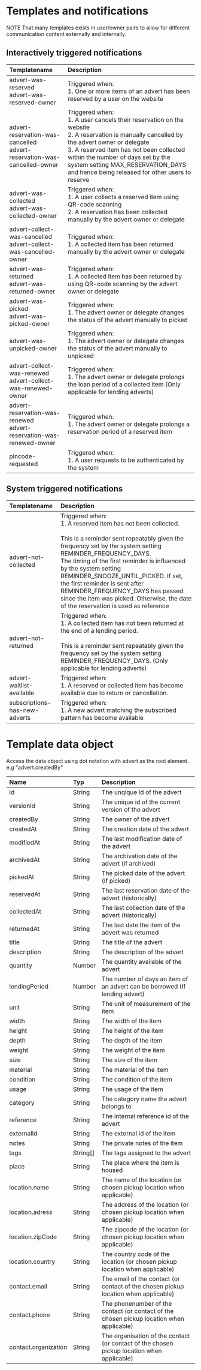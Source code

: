 # Templates and notifications

NOTE That many templates exists in user/owner pairs to allow for different communication content externally and internally.

## Interactively triggered notifications

| Templatename                                                                | Description                                                                                                                                                                                                                                                                                                                  |
| :-------------------------------------------------------------------------- | :--------------------------------------------------------------------------------------------------------------------------------------------------------------------------------------------------------------------------------------------------------------------------------------------------------------------------- |
| advert-was-reserved<br/>advert-was-reserved-owner                           | Triggered when:<br/>1. One or more items of an advert has been reserved by a user on the website                                                                                                                                                                                                                             |
| advert-reservation-was-cancelled<br/>advert-reservation-was-cancelled-owner | Triggered when:<br/>1. A user cancels their reservation on the website<br/>2. A reservation is manually cancelled by the advert owner or delegate<br/>3. A reserved item has not been collected within the number of days set by the system setting MAX_RESERVATION_DAYS and hence being released for other users to reserve |
| advert-was-collected<br/>advert-was-collected-owner                         | Triggered when:<br/>1. A user collects a reserved item using QR-code scanning<br/>2. A reservation has been collected manually by the advert owner or delegate                                                                                                                                                               |
| advert-collect-was-cancelled<br/>advert-collect-was-cancelled-owner         | Triggered when:<br/>1. A collected item has been returned manually by the advert owner or delegate                                                                                                                                                                                                                           |
| advert-was-returned<br/>advert-was-returned-owner                           | Triggered when:<br/>1. A collected item has been returned by using QR-code scanning by the advert owner or delegate                                                                                                                                                                                                          |
| advert-was-picked<br/>advert-was-picked-owner                               | Triggered when:<br/>1. The advert owner or delegate changes the status of the advert manually to picked                                                                                                                                                                                                                      |
| advert-was-unpicked-owner                                                   | Triggered when:<br/>1. The advert owner or delegate changes the status of the advert manually to unpicked                                                                                                                                                                                                                    |
| advert-collect-was-renewed<br/> advert-collect-was-renewed-owner            | Triggered when:<br/>1. The advert owner or delegate prolongs the loan period of a collected item (Only applicable for lending adverts)                                                                                                                                                                                       |
| advert-reservation-was-renewed<br/>advert-reservation-was-renewed-owner     | Triggered when:<br/>1. The advert owner or delegate prolongs a reservation period of a reserved item                                                                                                                                                                                                                         |
| pincode-requested                                                           | Triggered when:<br/>1. A user requests to be authenticated by the system                                                                                                                                                                                                                                                     |

## System triggered notifications

| Templatename                  | Description                                                                                                                                                                                                                                                                                                                                                                                                                                                 |
| :---------------------------- | :---------------------------------------------------------------------------------------------------------------------------------------------------------------------------------------------------------------------------------------------------------------------------------------------------------------------------------------------------------------------------------------------------------------------------------------------------------- |
| advert-not-collected          | Triggered when:<br/>1. A reserved item has not been collected.<br/><br/>This is a reminder sent repeatably given the frequency set by the system setting REMINDER_FREQUENCY_DAYS.<br/>The timing of the first reminder is influenced by the system setting REMINDER_SNOOZE_UNTIL_PICKED. If set, the first reminder is sent after REMINDER_FREQUENCY_DAYS has passed since the item was picked. Otherwise, the date of the reservation is used as reference |
| advert-not-returned           | Triggered when:<br/>1. A collected item has not been returned at the end of a lending period.<br/><br/>This is a reminder sent repeatably given the frequency set by the system setting REMINDER_FREQUENCY_DAYS. (Only applicable for lending adverts)                                                                                                                                                                                                      |
| advert-waitlist-available     | Triggered when:<br/>1. A reserved or collected item has become available due to return or cancellation.                                                                                                                                                                                                                                                                                                                                                     |
| subscriptions-has-new-adverts | Triggered when:<br/>1. A new advert matching the subscribed pattern has become available                                                                                                                                                                                                                                                                                                                                                                    |

# Template data object

Access the data object using dot notation with advert as the root element.
e.g "advert.createdBy"

| Name                 | Typ      | Description                                                                                |
| :------------------- | :------- | :----------------------------------------------------------------------------------------- |
| id                   | String   | The unqique id of the advert                                                               |
| versionId            | String   | The unique id of the current version of the advert                                         |
| createdBy            | String   | The owner of the advert                                                                    |
| createdAt            | String   | The creation date of the advert                                                            |
| modifiedAt           | String   | The last modification date of the advert                                                   |
| archivedAt           | String   | The archivation date of the advert (if archived)                                           |
| pickedAt             | String   | The picked date of the advert (if picked)                                                  |
| reservedAt           | String   | The last reservation date of the advert (historically)                                     |
| collectedAt          | String   | The last collection date of the advert (historically)                                      |
| returnedAt           | String   | The last date the item of the advert was returned                                          |
| title                | String   | The title of the advert                                                                    |
| description          | String   | The description of the advert                                                              |
| quantity             | Number   | The quantity available of the advert                                                       |
| lendingPeriod        | Number   | The number of days an item of an advert can be borrowed (If lending advert)                |
| unit                 | String   | The unit of measurement of the item                                                        |
| width                | String   | The width of the item                                                                      |
| height               | String   | The height of the item                                                                     |
| depth                | String   | The depth of the item                                                                      |
| weight               | String   | The weight of the item                                                                     |
| size                 | String   | The size of the item                                                                       |
| material             | String   | The material of the item                                                                   |
| condition            | String   | The condition of the item                                                                  |
| usage                | String   | The usage of the item                                                                      |
| category             | String   | The category name the advert belongs to                                                    |
| reference            | String   | The internal reference id of the advert                                                    |
| externalId           | String   | The external id of the item                                                                |
| notes                | String   | The private notes of the item                                                              |
| tags                 | String[] | The tags assigned to the advert                                                            |
| place                | String   | The place where the item is housed                                                         |
| location.name        | String   | The name of the location (or chosen pickup location when applicable)                       |
| location.adress      | String   | The address of the location (or chosen pickup location when applicable)                    |
| location.zipCode     | String   | The zipcode of the location (or chosen pickup location when applicable)                    |
| location.country     | String   | The country code of the location (or chosen pickup location when applicable)               |
| contact.email        | String   | The email of the contact (or contact of the chosen pickup location when applicable)        |
| contact.phone        | String   | The phonenumber of the contact (or contact of the chosen pickup location when applicable)  |
| contact.organization | String   | The organisation of the contact (or contact of the chosen pickup location when applicable) |
